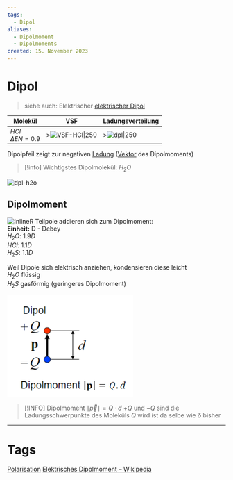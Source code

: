 ```yaml
---
tags:
  - Dipol
aliases:
  - Dipolmoment
  - Dipolmoments
created: 15. November 2023
---
```


# Dipol

> siehe auch: Elektrischer [elektrischer Dipol](../Elektrotechnik/elektrischer%20Dipol.md)

| [Molekül](Atombindung.md)                    | VSF                    | Ladungsverteilung  |
| -------------------------- | ---------------------- | ------------------ |
| $HCl$ <br> $\Delta EN=0.9$ | >![VSF-HCl\|250](assets/VSF-HCl.png) | >![dpl\|250](assets/dpl.png) |

Dipolpfeil zeigt zur negativen [Ladung](../Elektrotechnik/Statisches%20E-Feld.md) ([Vektor](../Mathematik/mathe%20(3)/Vektor.md) des Dipolmoments)
> [!info] Wichtigstes Dipolmolekül: $H_{2}O$

![dpl-h2o](assets/dpl-h2o.png)

## Dipolmoment

![InlineR](assets/dpl-H2S.png)
Teilpole addieren sich zum Dipolmoment:  
**Einheit:** D - Debey  
$H_{2}O$: $1.9D$  
$HCl$: $1.1D$  
$H_{2}S$: $1.1D$


Weil Dipole sich elektrisch anziehen, kondensieren diese leicht  
$H_{2}O$ flüssig  
$H_{2}S$ gasförmig (geringeres Dipolmoment)

 ![](../HF-Technik/assets/Pasted%20image%2020231115092719.png)

> [!INFO] Dipolmoment
> $\mid\vec{p}\mid=Q\cdot d$
> $+Q$ und $-Q$ sind die Ladungsschwerpunkte des Moleküls
> $Q$ wird ist da selbe wie $\delta$ bisher

---

# Tags

[Polarisation](Polarisation.md)
[Elektrisches Dipolmoment – Wikipedia](https://de.wikipedia.org/wiki/Elektrisches_Dipolmoment)